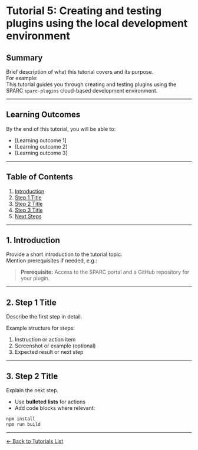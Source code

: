 # Tutorial 5: Creating and testing plugins using the local development environment

## Summary
Brief description of what this tutorial covers and its purpose.  
For example:  
This tutorial guides you through creating and testing plugins using the SPARC `sparc-plugins` cloud-based development environment.

---

## Learning Outcomes
By the end of this tutorial, you will be able to:

- [Learning outcome 1]
- [Learning outcome 2]
- [Learning outcome 3]

---

## Table of Contents
1. [Introduction](#1-introduction)  
2. [Step 1 Title](#2-step-1-title)  
3. [Step 2 Title](#3-step-2-title)  
4. [Step 3 Title](#4-step-3-title)  
5. [Next Steps](#5-next-steps)

---

## 1. Introduction

Provide a short introduction to the tutorial topic.  
Mention prerequisites if needed, e.g.:  

> **Prerequisite:** Access to the SPARC portal and a GitHub repository for your plugin.

---

## 2. Step 1 Title

Describe the first step in detail.  

Example structure for steps:  
1. Instruction or action item  
2. Screenshot or example (optional)  
3. Expected result or next step

---

## 3. Step 2 Title

Explain the next step.  
- Use **bulleted lists** for actions  
- Add code blocks where relevant:

```bash
npm install
npm run build
```

---

[← Back to Tutorials List](../README.md#tutorials-for-creating-new-plugins)
